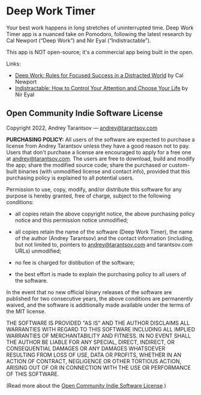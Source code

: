 Deep Work Timer
===============

Your best work happens in long stretches of uninterrupted time. Deep Work Timer app is a nuanced take on Pomodoro, following the latest research by Cal Newport (“Deep Work”) and Nir Eyal (“Indistractable”).

This app is NOT open-source; it's a commercial app being built in the open.

Links:

* [Deep Work: Rules for Focused Success in a Distracted World](https://www.amazon.com/Deep-Work-Focused-Success-Distracted/dp/1455586692) by Cal Newport
* [Indistractable: How to Control Your Attention and Choose Your Life](https://www.amazon.com/Indistractable-Nir-Eyal-Julie-Li-audiobook/dp/B07SV4V6ZK) by Nir Eyal


Open Community Indie Software License
-------------------------------------

Copyright 2022, Andrey Tarantsov — andrey@tarantsov.com

**PURCHASING POLICY:** All users of the software are expected to purchase a license from Andrey Tarantsov unless they have a good reason not to pay. Users that don't purchase a license are encouraged to apply for a free one at andrey@tarantsov.com. The users are free to download, build and modify the app; share the modified source code; share the purchased or custom-built binaries (with unmodified license and contact info), provided that this purchasing policy is explained to all potential users.

Permission to use, copy, modify, and/or distribute this software for any purpose is hereby granted, free of charge, subject to the following conditions:

* all copies retain the above copyright notice, the above purchasing policy notice and this permission notice unmodified;

* all copies retain the name of the software (Deep Work Timer), the name of the author (Andrey Tarantsov) and the contact information (including, but not limited to, pointers to andrey@tarantsov.com and tarantsov.com URLs) unmodified;

* no fee is charged for distibution of the software;

* the best effort is made to explain the purchasing policy to all users of the software.

In the event that no new official binary releases of the software are published for two consecutive years, the above conditions are permanently waived, and the software is additionally made available under the terms of the MIT license.

THE SOFTWARE IS PROVIDED "AS IS" AND THE AUTHOR DISCLAIMS ALL WARRANTIES WITH REGARD TO THIS SOFTWARE INCLUDING ALL IMPLIED WARRANTIES OF MERCHANTABILITY AND FITNESS. IN NO EVENT SHALL THE AUTHOR BE LIABLE FOR ANY SPECIAL, DIRECT, INDIRECT, OR CONSEQUENTIAL DAMAGES OR ANY DAMAGES WHATSOEVER RESULTING FROM LOSS OF USE, DATA OR PROFITS, WHETHER IN AN ACTION OF CONTRACT, NEGLIGENCE OR OTHER TORTIOUS ACTION, ARISING OUT OF OR IN CONNECTION WITH THE USE OR PERFORMANCE OF THIS SOFTWARE.

(Read more about the [Open Community Indie Software License](https://github.com/andreyvit/OCISL).)
